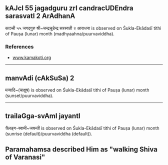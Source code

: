 ## kAJcI 55 jagadguru zrI candracUDEndra sarasvatI 2 ArAdhanA

काञ्ची ५५ जगद्गुरु श्री~चन्द्रचूडेन्द्र सरस्वती २ आराधना is observed on Śukla-Ekādaśī tithi of Pauṣa (lunar) month (madhyaahna/puurvaviddha).


### References
* www.kamakoti.org

---
## manvAdi (cAkSuSa) 2

मन्वादि~(चाक्षुष) is observed on Śukla-Ekādaśī tithi of Pauṣa (lunar) month (sunset/puurvaviddha).


---
## trailaGga-svAmI jayantI

त्रैलङ्ग-स्वामी~जयन्ती is observed on Śukla-Ekādaśī tithi of Pauṣa (lunar) month (sunrise (default)/puurvaviddha (default)).

Paramahamsa described Him as "walking Shiva of Varanasi"
---
